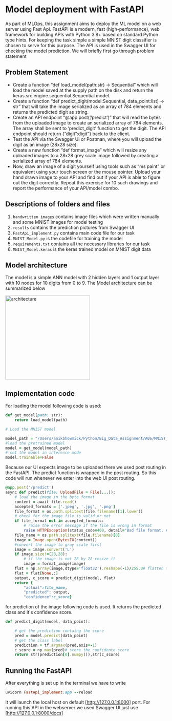 # Model deployment with FastAPI
As part of MLOps, this assignment aims to deploy the ML model on a web server using Fast Api. FastAPI is a modern, fast (high-performance), web framework for building APIs with Python 3.8+ based on standard Python type hints. For keeping the task simple a simple MNIST digit classifier is chosen to serve for this purpose. The API is used in the Swagger UI for checking the model prediction. We will briefly first go through problem statement
## Problem Statement
* Create a function “def load_model(path:str) -> Sequential” which will load the model saved at the supply path on the disk and return the keras.src.engine.sequential.Sequential model.
* Create a function “def predict_digit(model:Sequential, data_point:list) -> str” that will take the image serialized as an array of 784 elements and returns the predicted digit as string.
* Create an API endpoint “@app post(‘/predict’)” that will read the bytes from the uploaded image to create an serialized array of 784 elements. The array shall be sent to ‘predict_digit’ function to get the digit. The API endpoint should return {“digit”:digit”} back to the client.
* Test the API via the Swagger UI or Postman, where you will upload the digit as an image (28x28 size).
* Create a new function “def format_image” which will resize any uploaded images to a 28x28 grey scale image followed by creating a serialized array of 784 elements.
* Now, draw an image of a digit yourself using tools such as “ms paint” or equivalent using your touch screen or the mouse pointer. Upload your hand drawn image to your API and find out if your API is able to figure out the digit correctly. Repeat this exercise for 10 such drawings and report the performance of your API/model combo.
## Descriptions of folders and files
1. `handwritten images` contains image files which were written manually and some MNIST images for model testing
2. `results` contains the prediction pictures from Swagger UI
3. `FastApi_implement.py` contains main code file for our task
4. `MNIST_Model.py` is the codefile for training the model
5. `requirements.txt` contains all the necessary libraries for our task
6. `MNIST_Model.keras` is the keras trained model on MNIST digit data
## Model architecture
The model is a simple ANN model with 2 hidden layers and 1 output layer with 10 nodes for 10 digits from 0 to 9. The Model architecture can be  summarized below 


<img width="264" alt="architecture" src="https://github.com/Anik320Bhowmick737/Big_Data_Lab_CS5830_FAST_API/assets/97800241/025288a0-b77e-42fb-9326-00b53e0a4b00">

## Implementation code 
For loading the model following code is used:
```ruby
def get_model(path: str):
    return load_model(path)

# Load the MNIST model

model_path = "/Users/anikbhowmick/Python/Big_Data_Assignment/A06/MNIST_model.keras"
#load the pretrained model
model = get_model(model_path)
# set the model in inference mode
model.trainable=False
```
Because our UI expects image to be uploaded there we used post routing in the FastAPI. The predict function is wrapped in the post routing. So this code will run whenever we enter into the web UI post routing. 
```ruby
@app.post('/predict')
async def predict(file: UploadFile = File(...)):
    # load the image in the byte format
    content = await file.read()
    accepted_formats = ['.jpeg', '.jpg', '.png']
    file_format = os.path.splitext(file.filename)[1].lower()
    # check for the image file is valid or not
    if file_format not in accepted_formats:
        # raise the error message if the file is wrong in format
        raise HTTPException(status_code=400, detail="Bad file format. Accepted formats are .jpeg, .jpg, .png")
    file_name = os.path.splitext(file.filename)[0]
    image = Image.open(BytesIO(content))
    #convert the image to gray scale first
    image = image.convert('L')
    if image.size!=(28,28):
        # if the image is not 28 by 28 resize it 
        image = format_image(image)
    flat = np.array(image,dtype='float32').reshape(-1)/255.0# flatten the image and normalize in 0 to 1 scale
    flat = flat[None,:]
    output, c_score = predict_digit(model, flat)
    return {
        "actual":file_name,
        "predicted": output,
        "confidence":c_score}
```
for prediction of the image following code is used. It returns the predicted class and it's confidence score.
```ruby
def predict_digit(model, data_point):

    # get the prediction containg the score 
    pred = model.predict(data_point)
    # get the class label
    prediction = tf.argmax(pred,axis=-1) 
    c_score = np.max(pred)# store the confidence score
    return str(prediction[0].numpy()),str(c_score)
```
## Running the FastAPI
After everything is set up in the terminal we have to write
```ruby
uvicorn FastApi_implement:app --reload
```
It will launch the local host on default [http://127.0.0.1:8000] port. For running this API in the webserver we used Swagger UI just use [http://127.0.0.1:8000/docs]


